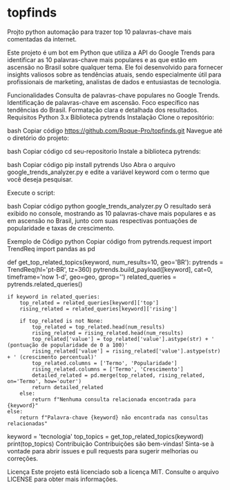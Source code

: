 # topfinds
Projto python automação para trazer top 10 palavras-chave mais comentadas da internet.



Este projeto é um bot em Python que utiliza a API do Google Trends para identificar as 10 palavras-chave mais populares e as que estão em ascensão no Brasil sobre qualquer tema. Ele foi desenvolvido para fornecer insights valiosos sobre as tendências atuais, sendo especialmente útil para profissionais de marketing, analistas de dados e entusiastas de tecnologia.

Funcionalidades
Consulta de palavras-chave populares no Google Trends.
Identificação de palavras-chave em ascensão.
Foco específico nas tendências do Brasil.
Formatação clara e detalhada dos resultados.
Requisitos
Python 3.x
Biblioteca pytrends
Instalação
Clone o repositório:

bash
Copiar código
https://github.com/Roque-Pro/topfinds.git
Navegue até o diretório do projeto:

bash
Copiar código
cd seu-repositorio
Instale a biblioteca pytrends:

bash
Copiar código
pip install pytrends
Uso
Abra o arquivo google_trends_analyzer.py e edite a variável keyword com o termo que você deseja pesquisar.

Execute o script:

bash
Copiar código
python google_trends_analyzer.py
O resultado será exibido no console, mostrando as 10 palavras-chave mais populares e as em ascensão no Brasil, junto com suas respectivas pontuações de popularidade e taxas de crescimento.

Exemplo de Código
python
Copiar código
from pytrends.request import TrendReq
import pandas as pd

def get_top_related_topics(keyword, num_results=10, geo='BR'):
    pytrends = TrendReq(hl='pt-BR', tz=360)
    pytrends.build_payload([keyword], cat=0, timeframe='now 1-d', geo=geo, gprop='')
    related_queries = pytrends.related_queries()
    
    if keyword in related_queries:
        top_related = related_queries[keyword]['top']
        rising_related = related_queries[keyword]['rising']
        
        if top_related is not None:
            top_related = top_related.head(num_results)
            rising_related = rising_related.head(num_results)
            top_related['value'] = top_related['value'].astype(str) + ' (pontuação de popularidade de 0 a 100)'
            rising_related['value'] = rising_related['value'].astype(str) + ' (crescimento percentual)'
            top_related.columns = ['Termo', 'Popularidade']
            rising_related.columns = ['Termo', 'Crescimento']
            detailed_related = pd.merge(top_related, rising_related, on='Termo', how='outer')
            return detailed_related
        else:
            return f"Nenhuma consulta relacionada encontrada para {keyword}"
    else:
        return f"Palavra-chave {keyword} não encontrada nas consultas relacionadas"

keyword = 'tecnologia'
top_topics = get_top_related_topics(keyword)
print(top_topics)
Contribuição
Contribuições são bem-vindas! Sinta-se à vontade para abrir issues e pull requests para sugerir melhorias ou correções.

Licença
Este projeto está licenciado sob a licença MIT. Consulte o arquivo LICENSE para obter mais informações.

